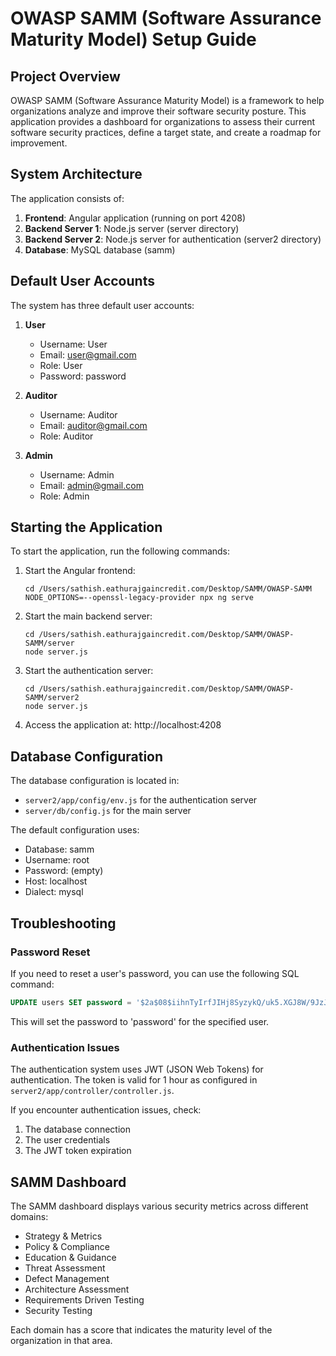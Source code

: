 # OWASP SAMM (Software Assurance Maturity Model) Setup Guide

## Project Overview

OWASP SAMM (Software Assurance Maturity Model) is a framework to help organizations analyze and improve their software security posture. This application provides a dashboard for organizations to assess their current software security practices, define a target state, and create a roadmap for improvement.

## System Architecture

The application consists of:

1. **Frontend**: Angular application (running on port 4208)
2. **Backend Server 1**: Node.js server (server directory)
3. **Backend Server 2**: Node.js server for authentication (server2 directory)
4. **Database**: MySQL database (samm)

## Default User Accounts

The system has three default user accounts:

1. **User**
   - Username: User
   - Email: user@gmail.com
   - Role: User
   - Password: password

2. **Auditor**
   - Username: Auditor
   - Email: auditor@gmail.com
   - Role: Auditor

3. **Admin**
   - Username: Admin
   - Email: admin@gmail.com
   - Role: Admin

## Starting the Application

To start the application, run the following commands:

1. Start the Angular frontend:
   ```
   cd /Users/sathish.eathurajgaincredit.com/Desktop/SAMM/OWASP-SAMM
   NODE_OPTIONS=--openssl-legacy-provider npx ng serve
   ```

2. Start the main backend server:
   ```
   cd /Users/sathish.eathurajgaincredit.com/Desktop/SAMM/OWASP-SAMM/server
   node server.js
   ```

3. Start the authentication server:
   ```
   cd /Users/sathish.eathurajgaincredit.com/Desktop/SAMM/OWASP-SAMM/server2
   node server.js
   ```

4. Access the application at: http://localhost:4208

## Database Configuration

The database configuration is located in:
- `server2/app/config/env.js` for the authentication server
- `server/db/config.js` for the main server

The default configuration uses:
- Database: samm
- Username: root
- Password: (empty)
- Host: localhost
- Dialect: mysql

## Troubleshooting

### Password Reset

If you need to reset a user's password, you can use the following SQL command:

```sql
UPDATE users SET password = '$2a$08$iihnTyIrfJIHj8SyzykQ/uk5.XGJ8W/9JzJ4sSpmHMhgiafynbwFm' WHERE username = 'User';
```

This will set the password to 'password' for the specified user.

### Authentication Issues

The authentication system uses JWT (JSON Web Tokens) for authentication. The token is valid for 1 hour as configured in `server2/app/controller/controller.js`.

If you encounter authentication issues, check:
1. The database connection
2. The user credentials
3. The JWT token expiration

## SAMM Dashboard

The SAMM dashboard displays various security metrics across different domains:
- Strategy & Metrics
- Policy & Compliance
- Education & Guidance
- Threat Assessment
- Defect Management
- Architecture Assessment
- Requirements Driven Testing
- Security Testing

Each domain has a score that indicates the maturity level of the organization in that area.
